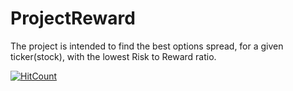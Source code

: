 # ProjectReward
The project is intended to find the best options spread, for a given ticker(stock), with the lowest Risk to Reward ratio.

[![HitCount](http://hits.dwyl.com/ChiraJhawar/ProjectReward.svg)](http://hits.dwyl.com/ChiraJhawar/ProjectReward)

